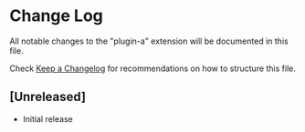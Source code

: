 # Change Log

All notable changes to the "plugin-a" extension will be documented in this file.

Check [Keep a Changelog](http://keepachangelog.com/) for recommendations on how to structure this file.

## [Unreleased]

- Initial release
